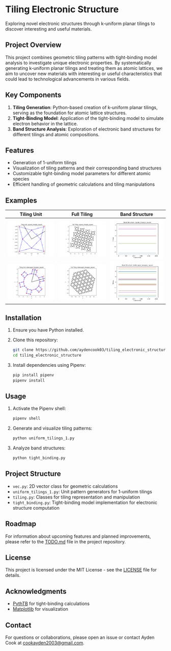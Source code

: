 # Tiling Electronic Structure

Exploring novel electronic structures through k-uniform planar tilings to discover interesting and useful materials.

## Project Overview

This project combines geometric tiling patterns with tight-binding model analysis to investigate unique electronic properties. By systematically generating k-uniform planar tilings and treating them as atomic lattices, we aim to uncover new materials with interesting or useful characteristics that could lead to technological advancements in various fields.

## Key Components

1. **Tiling Generation**: Python-based creation of k-uniform planar tilings, serving as the foundation for atomic lattice structures.
2. **Tight-Binding Model**: Application of the tight-binding model to simulate electron behavior in the lattice.
3. **Band Structure Analysis**: Exploration of electronic band structures for different tilings and atomic compositions.

## Features

- Generation of 1-uniform tilings
- Visualization of tiling patterns and their corresponding band structures
- Customizable tight-binding model parameters for different atomic species
- Efficient handling of geometric calculations and tiling manipulations

## Examples

| Tiling Unit | Full Tiling | Band Structure |
|-------------|-------------|-----------------|
| ![Tiling Unit: square triangle square](./images/Tiling_Unit:_square_triangle_square.png) | ![Full Tiling: square triangle square](./images/Full_Tiling:_square_triangle_square.png) | ![Band Structure: square triangle square](./images/Band_Structure:_square_triangle_square.png) |
| ![Tiling Unit: dodecagon hexagon square](./images/Tiling_Unit:_dodecagon_hexagon_square.png) | ![Full Tiling: dodecagon hexagon square](./images/Full_Tiling:_dodecagon_hexagon_square.png) | ![Band Structure: dodecagon hexagon square](./images/Band_Structure:_dodecagon_hexagon_square.png) |

## Installation

1. Ensure you have Python installed.
2. Clone this repository:

   ```bash
   git clone https://github.com/aydencook03/tiling_electronic_structure.git
   cd tiling_electronic_structure
   ```

3. Install dependencies using Pipenv:

   ```bash
   pip install pipenv
   pipenv install
   ```

## Usage

1. Activate the Pipenv shell:

   ```bash
   pipenv shell
   ```

2. Generate and visualize tiling patterns:

   ```bash
   python uniform_tilings_1.py
   ```

3. Analyze band structures:

   ```bash
   python tight_binding.py
   ```

## Project Structure

- `vec.py`: 2D vector class for geometric calculations
- `uniform_tilings_1.py`: Unit pattern generators for 1-uniform tilings
- `tiling.py`: Classes for tiling representation and manipulation
- `tight_binding.py`: Tight-binding model implementation for electronic structure computation

## Roadmap

For information about upcoming features and planned improvements, please refer to the [TODO.md](TODO.md) file in the project repository.

## License

This project is licensed under the MIT License - see the [LICENSE](LICENSE) file for details.

## Acknowledgments

- [PythTB](https://www.physics.rutgers.edu/pythtb/) for tight-binding calculations
- [Matplotlib](https://matplotlib.org/) for visualization

## Contact

For questions or collaborations, please open an issue or contact Ayden Cook at <cookayden2003@gmail.com>.
